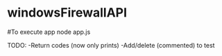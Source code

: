 # windowsFirewallAPI

#To execute app
node app.js

TODO:
-Return codes (now only prints)
-Add/delete (commented) to test
